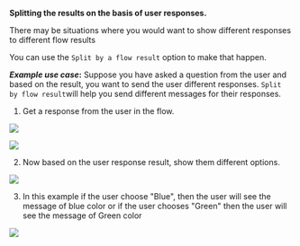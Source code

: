 **Splitting the results on the basis of user responses.**

There may be situations where you would want to show different responses to different flow results

You can use the `Split by a flow result` option to make that happen.



**_Example use case_:** Suppose you have asked a question from the user and based on the result, you want to send the user different responses. `Split by flow result`will help you send different messages for their responses.

1. Get a response from the user in the flow.

![](https://static.slab.com/prod/uploads/8k89m6if/posts/images/Jt_CnYsnYWi6NB4xfn8-Sz65.png)



![](https://static.slab.com/prod/uploads/8k89m6if/posts/images/vgEiZoxjdNv2ZUWwq6c8pTtr.png)



2.  Now based on the user response result, show them different options.

![](https://static.slab.com/prod/uploads/8k89m6if/posts/images/7qdrZeYqk5UQaf3lG7ftiXxR.png)



3.  In this example if the user choose &quot;Blue&quot;, then the user will see the message of blue color or if the user chooses &quot;Green&quot; then the user will see the message of Green color

![](https://static.slab.com/prod/uploads/8k89m6if/posts/images/d-pfC-3R06xUXcSZBZBGdIxR.png)
